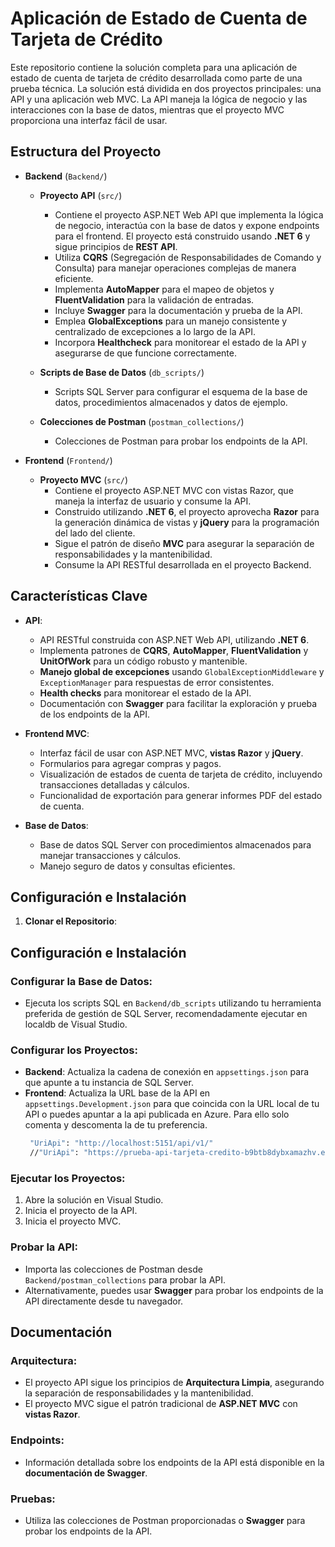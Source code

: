 # Aplicación de Estado de Cuenta de Tarjeta de Crédito

Este repositorio contiene la solución completa para una aplicación de estado de cuenta de tarjeta de crédito desarrollada como parte de una prueba técnica. La solución está dividida en dos proyectos principales: una API y una aplicación web MVC. La API maneja la lógica de negocio y las interacciones con la base de datos, mientras que el proyecto MVC proporciona una interfaz fácil de usar.

## Estructura del Proyecto

- **Backend** (`Backend/`)
  - **Proyecto API** (`src/`)
    - Contiene el proyecto ASP.NET Web API que implementa la lógica de negocio, interactúa con la base de datos y expone endpoints para el frontend. El proyecto está construido usando **.NET 6** y sigue principios de **REST API**.
    - Utiliza **CQRS** (Segregación de Responsabilidades de Comando y Consulta) para manejar operaciones complejas de manera eficiente.
    - Implementa **AutoMapper** para el mapeo de objetos y **FluentValidation** para la validación de entradas.
    - Incluye **Swagger** para la documentación y prueba de la API.
    - Emplea **GlobalExceptions** para un manejo consistente y centralizado de excepciones a lo largo de la API.
    - Incorpora **Healthcheck** para monitorear el estado de la API y asegurarse de que funcione correctamente.

  - **Scripts de Base de Datos** (`db_scripts/`)
    - Scripts SQL Server para configurar el esquema de la base de datos, procedimientos almacenados y datos de ejemplo.

  - **Colecciones de Postman** (`postman_collections/`)
    - Colecciones de Postman para probar los endpoints de la API.

- **Frontend** (`Frontend/`)
  - **Proyecto MVC** (`src/`)
    - Contiene el proyecto ASP.NET MVC con vistas Razor, que maneja la interfaz de usuario y consume la API.
    - Construido utilizando **.NET 6**, el proyecto aprovecha **Razor** para la generación dinámica de vistas y **jQuery** para la programación del lado del cliente.
    - Sigue el patrón de diseño **MVC** para asegurar la separación de responsabilidades y la mantenibilidad.
    - Consume la API RESTful desarrollada en el proyecto Backend.

## Características Clave

- **API**:
  - API RESTful construida con ASP.NET Web API, utilizando **.NET 6**.
  - Implementa patrones de **CQRS**, **AutoMapper**, **FluentValidation** y **UnitOfWork** para un código robusto y mantenible.
  - **Manejo global de excepciones** usando `GlobalExceptionMiddleware` y `ExceptionManager` para respuestas de error consistentes.
  - **Health checks** para monitorear el estado de la API.
  - Documentación con **Swagger** para facilitar la exploración y prueba de los endpoints de la API.

- **Frontend MVC**:
  - Interfaz fácil de usar con ASP.NET MVC, **vistas Razor** y **jQuery**.
  - Formularios para agregar compras y pagos.
  - Visualización de estados de cuenta de tarjeta de crédito, incluyendo transacciones detalladas y cálculos.
  - Funcionalidad de exportación para generar informes PDF del estado de cuenta.

- **Base de Datos**:
  - Base de datos SQL Server con procedimientos almacenados para manejar transacciones y cálculos.
  - Manejo seguro de datos y consultas eficientes.

## Configuración e Instalación

1. **Clonar el Repositorio**:

## Configuración e Instalación

### Configurar la Base de Datos:

- Ejecuta los scripts SQL en `Backend/db_scripts` utilizando tu herramienta preferida de gestión de SQL Server, recomendadamente ejecutar en localdb de Visual Studio.

### Configurar los Proyectos:

- **Backend**: Actualiza la cadena de conexión en `appsettings.json` para que apunte a tu instancia de SQL Server.
- **Frontend**: Actualiza la URL base de la API en `appsettings.Development.json` para que coincida con la URL local de tu API o puedes apuntar a la api publicada en Azure. Para ello solo comenta y descomenta la de tu preferencia.
   ```bash
    "UriApi": "http://localhost:5151/api/v1/"
    //"UriApi": "https://prueba-api-tarjeta-credito-b9btb8dybxamazhv.eastus-01.azurewebsites.net/api/v1/"

### Ejecutar los Proyectos:

1. Abre la solución en Visual Studio.
2. Inicia el proyecto de la API.
3. Inicia el proyecto MVC.

### Probar la API:

- Importa las colecciones de Postman desde `Backend/postman_collections` para probar la API.
- Alternativamente, puedes usar **Swagger** para probar los endpoints de la API directamente desde tu navegador.

## Documentación

### Arquitectura:

- El proyecto API sigue los principios de **Arquitectura Limpia**, asegurando la separación de responsabilidades y la mantenibilidad.
- El proyecto MVC sigue el patrón tradicional de **ASP.NET MVC** con **vistas Razor**.

### Endpoints:

- Información detallada sobre los endpoints de la API está disponible en la **documentación de Swagger**.

### Pruebas:

- Utiliza las colecciones de Postman proporcionadas o **Swagger** para probar los endpoints de la API.
